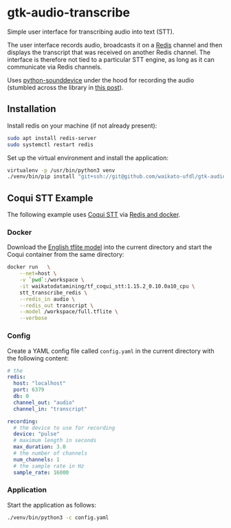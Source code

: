 # gtk-audio-transcribe
Simple user interface for transcribing audio into text (STT). 

The user interface records audio, broadcasts it on a [Redis](https://redis.io/) 
channel and then displays the transcript that was received on another Redis 
channel. The interface is therefore not tied to a particular STT engine, as long
as it can communicate via Redis channels.

Uses [python-sounddevice](https://python-sounddevice.readthedocs.io/en/latest/) under
the hood for recording the audio (stumbled across the library in 
[this post](https://realpython.com/playing-and-recording-sound-python/)).


## Installation

Install redis on your machine (if not already present):

```bash
sudo apt install redis-server
sudo systemctl restart redis
```

Set up the virtual environment and install the application:

```bash
virtualenv -p /usr/bin/python3 venv
./venv/bin/pip install "git+ssh://git@github.com/waikato-ufdl/gtk-audio-transcribe.git"
```

## Coqui STT Example

The following example uses [Coqui STT](https://github.com/coqui-ai/STT) via 
[Redis and docker](https://github.com/waikato-datamining/tensorflow/tree/master/coqui/stt).

### Docker

Download the [English tflite model](https://github.com/waikato-ufdl/gtk-audio-transcribe/releases/download/v1.3.0/full.tflite) 
into the current directory and start the Coqui container from the same directory: 

```bash
docker run   \
    --net=host \
    -v `pwd`:/workspace \
    -it waikatodatamining/tf_coqui_stt:1.15.2_0.10.0a10_cpu \
    stt_transcribe_redis \
    --redis_in audio \
    --redis_out transcript \
    --model /workspace/full.tflite \
    --verbose
```

### Config

Create a YAML config file called `config.yaml` in the current directory with the following content:

```yaml
# the 
redis:
  host: "localhost"
  port: 6379
  db: 0
  channel_out: "audio"
  channel_in: "transcript"

recording:
  # the device to use for recording
  device: "pulse"
  # maximum length in seconds
  max_duration: 3.0
  # the number of channels
  num_channels: 1
  # the sample rate in Hz
  sample_rate: 16000
```

### Application

Start the application as follows:

```bash
./venv/bin/python3 -c config.yaml
```
